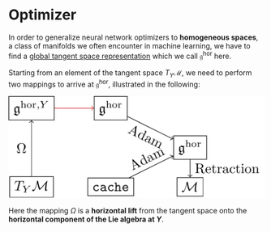 # Optimizer

In order to generalize neural network optimizers to **homogeneous spaces**, a class of manifolds we often encounter in machine learning, we have to find a [global tangent space representation](arrays/stiefel_lie_alg_horizontal.md) which we call $\mathfrak{g}^\mathrm{hor}$ here. 

Starting from an element of the tangent space $T_Y\mathcal{M}$, we need to perform two mappings to arrive at $\mathfrak{g}^\mathrm{hor}$, illustrated in the following:

![](images/general_optimization.png)

Here the mapping $\Omega$ is a **horizontal lift** from the tangent space onto the **horizontal component of the Lie algebra at $Y$**. 